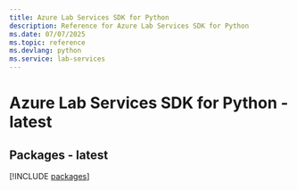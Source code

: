 ```yaml
---
title: Azure Lab Services SDK for Python
description: Reference for Azure Lab Services SDK for Python
ms.date: 07/07/2025
ms.topic: reference
ms.devlang: python
ms.service: lab-services
---
```

# Azure Lab Services SDK for Python - latest
## Packages - latest
[!INCLUDE [packages](lab-services-index.md)]